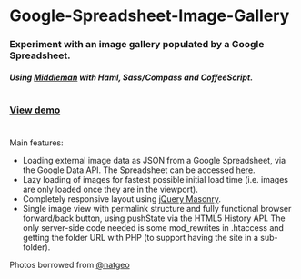 # Google-Spreadsheet-Image-Gallery
### Experiment with an image gallery populated by a Google Spreadsheet.
##### Using [Middleman](http://middlemanapp.com) with Haml, Sass/Compass and CoffeeScript. 

# 

### [View demo](http://dev.deepfriedmind.com/google-spreadsheet-image-gallery)

# 

Main features:

- Loading external image data as JSON from a Google Spreadsheet, via the Google Data API. The Spreadsheet can be accessed [here](https://docs.google.com/spreadsheet/pub?key=0AlCvCeRvw0lbdDJFclJsRE5PczJXbndubUlpd0FjMEE&output=html).
- Lazy loading of images for fastest possible initial load time (i.e. images are only loaded once they are in the viewport).
- Completely responsive layout using [jQuery Masonry](http://masonry.desandro.com/).
- Single image view with permalink structure and fully functional browser forward/back button, using pushState via the HTML5 History API. The only server-side code needed is some mod_rewrites in .htaccess and getting the folder URL with PHP (to support having the site in a sub-folder).

Photos borrowed from [@natgeo](https://instagram.com/natgeo/)
